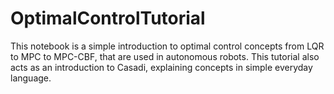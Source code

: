 # OptimalControlTutorial
This notebook is a simple introduction to optimal control concepts from LQR to MPC to MPC-CBF, that are used in autonomous robots. This tutorial also acts as an introduction to Casadi, explaining concepts in simple everyday language.
